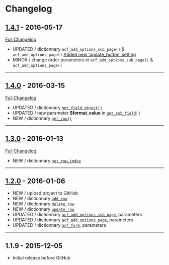 # Changelog

## [1.4.1](https://github.com/rvola/Advanced-Custom-Fields/tree/1.4.1) - 2016-05-17
[Full Changelog](https://github.com/rvola/Advanced-Custom-Fields/compare/1.4.0...1.4.1)

* UPDATED / dictionnary `acf_add_options_sub_page()` & `acf_add_options_page()` [Added new ‘update_button’ setting](https://www.advancedcustomfields.com/blog/acf-pro-5-3-7-update/)  
* MINOR / change order parameters in `acf_add_options_sub_page()` & `acf_add_options_page()`

---

## [1.4.0](https://github.com/rvola/Advanced-Custom-Fields/tree/1.4.0) - 2016-03-15
[Full Changelog](https://github.com/rvola/Advanced-Custom-Fields/compare/1.3.0...1.4.0)

* UPDATED / dictionnary [`get_field_object()`](http://www.advancedcustomfields.com/resources/get_field_object/)
* UPDATED / new parameter **$format_value** in [`get_sub_field()`](http://www.advancedcustomfields.com/resources/get_sub_field/)
* NEW / dictionnary [`get_row()`](http://www.advancedcustomfields.com/resources/get_row/)

---

## [1.3.0](https://github.com/rvola/Advanced-Custom-Fields/tree/1.3.0) - 2016-01-13
[Full Changelog](https://github.com/rvola/Advanced-Custom-Fields/compare/1.2.0...1.3.0)

* NEW / dictionnary [`get_row_index`](http://www.advancedcustomfields.com/resources/get_row_index/)

---

## [1.2.0](https://github.com/rvola/Advanced-Custom-Fields/tree/1.2.0) - 2016-01-06

* NEW / upload project to GitHub
* NEW / dictionnary [`add_row`](http://www.advancedcustomfields.com/resources/add_row/)
* NEW / dictionnary [`delete_row`](http://www.advancedcustomfields.com/resources/delete_row/)
* NEW / dictionnary [`update_row`](http://www.advancedcustomfields.com/resources/update_row/)
* UPDATED / dictionnary [`acf_add_options_sub_page`](http://www.advancedcustomfields.com/resources/acf_add_options_sub_page/), parameters
* UPDATED / dictionnary [`acf_add_options_page`](http://www.advancedcustomfields.com/resources/acf_add_options_page/), parameters
* UPDATED / dictionnary [`acf_form`](http://www.advancedcustomfields.com/resources/acf_form/), parameters

---

## 1.1.9 - 2015-12-05

* Initial release before GitHub
